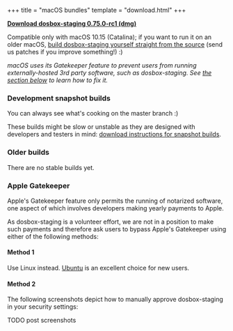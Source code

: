 +++
title = "macOS bundles"
template = "download.html"
+++

**[Download dosbox-staging 0.75.0-rc1 (dmg)](https://github.com/dosbox-staging/dosbox-staging/releases/download/v0.75.0-rc1/dosbox-staging-macOS-v0.75.0-rc1.dmg)**

Compatible only with macOS 10.15 (Catalina); if you want to run it on an older
macOS, [build dosbox-staging yourself straight from the source][1] (send us
patches if you improve something!) :)

*macOS uses its Gatekeeper feature to prevent users from running
externally-hosted 3rd party software, such as dosbox-staging. See [the section
below](#apple-gatekeeper) to learn how to fix it.*

[1]:https://github.com/dosbox-staging/dosbox-staging.

### Development snapshot builds

You can always see what's cooking on the master branch :)

These builds might be slow or unstable as they are designed with developers and
testers in mind: [download instructions for snapshot builds](
https://github.com/dosbox-staging/dosbox-staging#development-snapshot-builds).

### Older builds

There are no stable builds yet.


### <a name="apple-gatekeeper"></a> Apple Gatekeeper

Apple's Gatekeeper feature only permits the running of notarized software, one
aspect of which involves developers making yearly payments to Apple.

As dosbox-staging is a volunteer effort, we are not in a position to make such
payments and therefore ask users to bypass Apple's Gatekeeper using either of
the following methods:

#### Method 1

Use Linux instead. [Ubuntu](https://ubuntu.com/download/desktop) is an excellent
choice for new users.

#### Method 2

The following screenshots depict how to manually approve dosbox-staging in
your security settings:

TODO post screenshots
